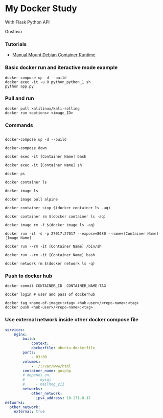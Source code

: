 # My Docker Study

With Flask Python API

Gustavo

### Tutorials
- [Manual Mount Debian Container Runtime](./tutorials/ManualDebianContainerRuntime.md)

### Basic docker run and iteractive mode example
```
docker-compose up -d --build
docker exec -it -u 0 python_python_1 sh
python app.py
```

### Pull and run
```
docker pull kalilinux/kali-rolling
docker run <options> <image_ID>
```

### Commands
```

docker-compose up -d --build

docker-compose down

docker exec -it [Container Name] bash

docker exec -it [Container Name] sh

docker ps

docker container ls

docker image ls

docker image pull alpine

docker container stop $(docker container ls -aq)

docker container rm $(docker container ls -aq)

docker image rm -f $(docker image ls -aq)

docker run -it -d -p 27017:27017 --expose=8080 --name=[Container Name] [Image Name]

docker run --rm -it [Container Name] /bin/sh

docker run --rm -it [Container Name] bash

docker network rm $(docker network ls -q)

```

### Push to docker hub
```
docker commit CONTAINER_ID  CONTAINER_NAME:TAG

docker login # user and pass of dockerhub

docker tag <name-of-image>:<tag> <hub-user>/<repo-name>:<tag>
docker push <hub-user>/<repo-name>:<tag>
```
### Use external network inside other docker compose file
```yaml
services:
    nginx:
        build:
            context: .
            dockerfile: ubuntu.dockerfile
        ports:
            - 83:80
        volumes:
            - ./:/var/www/html
        container_name: gusphp
        # depends_on:
        #     - mysql
        #     - mailhog_yii
        networks:
            other_network:
              ipv4_address: 10.171.0.17
networks:
  other_network:
    external: true
```
